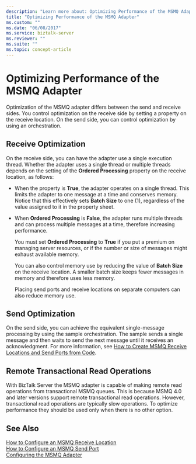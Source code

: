 ```yaml
---
description: "Learn more about: Optimizing Performance of the MSMQ Adapter"
title: "Optimizing Performance of the MSMQ Adapter"
ms.custom: ""
ms.date: "06/08/2017"
ms.service: biztalk-server
ms.reviewer: ""
ms.suite: ""
ms.topic: concept-article
---
```

# Optimizing Performance of the MSMQ Adapter
Optimization of the MSMQ adapter differs between the send and receive sides. You control optimization on the receive side by setting a property on the receive location. On the send side, you can control optimization by using an orchestration.  
  
## Receive Optimization  
 On the receive side, you can have the adapter use a single execution thread. Whether the adapter uses a single thread or multiple threads depends on the setting of the **Ordered Processing** property on the receive location, as follows:  
  
- When the property is **True**, the adapter operates on a single thread. This limits the adapter to one message at a time and conserves memory. Notice that this effectively sets **Batch Size** to one (1), regardless of the value assigned to it in the property sheet.  
  
- When **Ordered Processing** is **False**, the adapter runs multiple threads and can process multiple messages at a time, therefore increasing performance.  
  
  You must set **Ordered Processing** to **True** if you put a premium on managing server resources, or if the number or size of messages might exhaust available memory.  
  
  You can also control memory use by reducing the value of **Batch Size** on the receive location. A smaller batch size keeps fewer messages in memory and therefore uses less memory.  
  
  Placing send ports and receive locations on separate computers can also reduce memory use.  
  
## Send Optimization  
 On the send side, you can achieve the equivalent single-message processing by using the sample orchestration. The sample sends a single message and then waits to send the next message until it receives an acknowledgment. For more information, see [How to Create MSMQ Receive Locations and Send Ports from Code](../core/how-to-create-msmq-receive-locations-and-send-ports-from-code.md).  
  
## Remote Transactional Read Operations  
 With BizTalk Server the MSMQ adapter is capable of making remote read operations from transactional MSMQ queues.  This is because MSMQ 4.0 and later versions support remote transactional read operations.  However, transactional read operations are typically slow operations. To optimize performance they should be used only when there is no other option.  
  
## See Also  
 [How to Configure an MSMQ Receive Location](../core/how-to-configure-an-msmq-receive-location.md)   
 [How to Configure an MSMQ Send Port](../core/how-to-configure-an-msmq-send-port.md)   
 [Configuring the MSMQ Adapter](../core/configuring-the-msmq-adapter.md)
